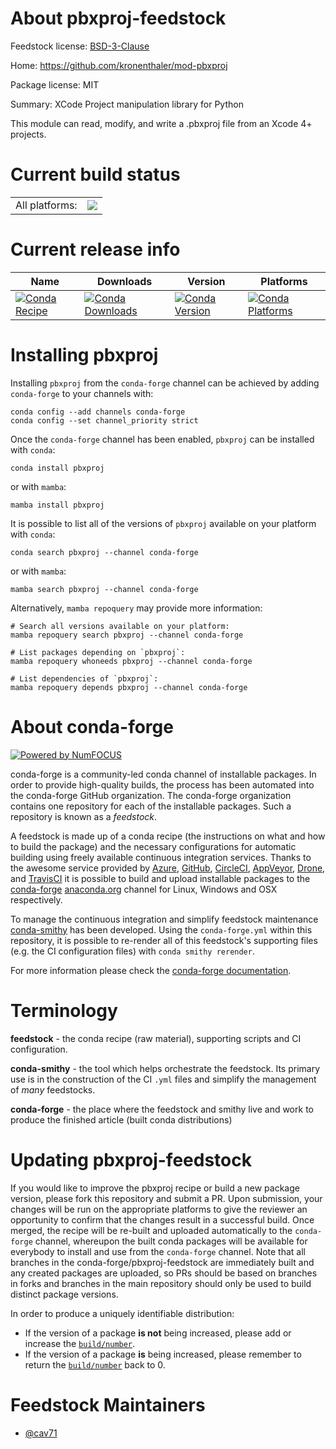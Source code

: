 About pbxproj-feedstock
=======================

Feedstock license: [BSD-3-Clause](https://github.com/conda-forge/pbxproj-feedstock/blob/main/LICENSE.txt)

Home: https://github.com/kronenthaler/mod-pbxproj

Package license: MIT

Summary: XCode Project manipulation library for Python

This module can read, modify, and write a .pbxproj file from an Xcode 4+ projects.


Current build status
====================


<table><tr><td>All platforms:</td>
    <td>
      <a href="https://dev.azure.com/conda-forge/feedstock-builds/_build/latest?definitionId=14176&branchName=main">
        <img src="https://dev.azure.com/conda-forge/feedstock-builds/_apis/build/status/pbxproj-feedstock?branchName=main">
      </a>
    </td>
  </tr>
</table>

Current release info
====================

| Name | Downloads | Version | Platforms |
| --- | --- | --- | --- |
| [![Conda Recipe](https://img.shields.io/badge/recipe-pbxproj-green.svg)](https://anaconda.org/conda-forge/pbxproj) | [![Conda Downloads](https://img.shields.io/conda/dn/conda-forge/pbxproj.svg)](https://anaconda.org/conda-forge/pbxproj) | [![Conda Version](https://img.shields.io/conda/vn/conda-forge/pbxproj.svg)](https://anaconda.org/conda-forge/pbxproj) | [![Conda Platforms](https://img.shields.io/conda/pn/conda-forge/pbxproj.svg)](https://anaconda.org/conda-forge/pbxproj) |

Installing pbxproj
==================

Installing `pbxproj` from the `conda-forge` channel can be achieved by adding `conda-forge` to your channels with:

```
conda config --add channels conda-forge
conda config --set channel_priority strict
```

Once the `conda-forge` channel has been enabled, `pbxproj` can be installed with `conda`:

```
conda install pbxproj
```

or with `mamba`:

```
mamba install pbxproj
```

It is possible to list all of the versions of `pbxproj` available on your platform with `conda`:

```
conda search pbxproj --channel conda-forge
```

or with `mamba`:

```
mamba search pbxproj --channel conda-forge
```

Alternatively, `mamba repoquery` may provide more information:

```
# Search all versions available on your platform:
mamba repoquery search pbxproj --channel conda-forge

# List packages depending on `pbxproj`:
mamba repoquery whoneeds pbxproj --channel conda-forge

# List dependencies of `pbxproj`:
mamba repoquery depends pbxproj --channel conda-forge
```


About conda-forge
=================

[![Powered by
NumFOCUS](https://img.shields.io/badge/powered%20by-NumFOCUS-orange.svg?style=flat&colorA=E1523D&colorB=007D8A)](https://numfocus.org)

conda-forge is a community-led conda channel of installable packages.
In order to provide high-quality builds, the process has been automated into the
conda-forge GitHub organization. The conda-forge organization contains one repository
for each of the installable packages. Such a repository is known as a *feedstock*.

A feedstock is made up of a conda recipe (the instructions on what and how to build
the package) and the necessary configurations for automatic building using freely
available continuous integration services. Thanks to the awesome service provided by
[Azure](https://azure.microsoft.com/en-us/services/devops/), [GitHub](https://github.com/),
[CircleCI](https://circleci.com/), [AppVeyor](https://www.appveyor.com/),
[Drone](https://cloud.drone.io/welcome), and [TravisCI](https://travis-ci.com/)
it is possible to build and upload installable packages to the
[conda-forge](https://anaconda.org/conda-forge) [anaconda.org](https://anaconda.org/)
channel for Linux, Windows and OSX respectively.

To manage the continuous integration and simplify feedstock maintenance
[conda-smithy](https://github.com/conda-forge/conda-smithy) has been developed.
Using the ``conda-forge.yml`` within this repository, it is possible to re-render all of
this feedstock's supporting files (e.g. the CI configuration files) with ``conda smithy rerender``.

For more information please check the [conda-forge documentation](https://conda-forge.org/docs/).

Terminology
===========

**feedstock** - the conda recipe (raw material), supporting scripts and CI configuration.

**conda-smithy** - the tool which helps orchestrate the feedstock.
                   Its primary use is in the construction of the CI ``.yml`` files
                   and simplify the management of *many* feedstocks.

**conda-forge** - the place where the feedstock and smithy live and work to
                  produce the finished article (built conda distributions)


Updating pbxproj-feedstock
==========================

If you would like to improve the pbxproj recipe or build a new
package version, please fork this repository and submit a PR. Upon submission,
your changes will be run on the appropriate platforms to give the reviewer an
opportunity to confirm that the changes result in a successful build. Once
merged, the recipe will be re-built and uploaded automatically to the
`conda-forge` channel, whereupon the built conda packages will be available for
everybody to install and use from the `conda-forge` channel.
Note that all branches in the conda-forge/pbxproj-feedstock are
immediately built and any created packages are uploaded, so PRs should be based
on branches in forks and branches in the main repository should only be used to
build distinct package versions.

In order to produce a uniquely identifiable distribution:
 * If the version of a package **is not** being increased, please add or increase
   the [``build/number``](https://docs.conda.io/projects/conda-build/en/latest/resources/define-metadata.html#build-number-and-string).
 * If the version of a package **is** being increased, please remember to return
   the [``build/number``](https://docs.conda.io/projects/conda-build/en/latest/resources/define-metadata.html#build-number-and-string)
   back to 0.

Feedstock Maintainers
=====================

* [@cav71](https://github.com/cav71/)

